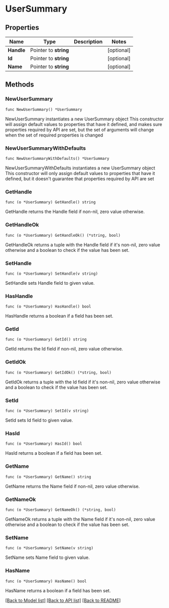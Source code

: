 # UserSummary

## Properties

Name | Type | Description | Notes
------------ | ------------- | ------------- | -------------
**Handle** | Pointer to **string** |  | [optional] 
**Id** | Pointer to **string** |  | [optional] 
**Name** | Pointer to **string** |  | [optional] 

## Methods

### NewUserSummary

`func NewUserSummary() *UserSummary`

NewUserSummary instantiates a new UserSummary object
This constructor will assign default values to properties that have it defined,
and makes sure properties required by API are set, but the set of arguments
will change when the set of required properties is changed

### NewUserSummaryWithDefaults

`func NewUserSummaryWithDefaults() *UserSummary`

NewUserSummaryWithDefaults instantiates a new UserSummary object
This constructor will only assign default values to properties that have it defined,
but it doesn't guarantee that properties required by API are set

### GetHandle

`func (o *UserSummary) GetHandle() string`

GetHandle returns the Handle field if non-nil, zero value otherwise.

### GetHandleOk

`func (o *UserSummary) GetHandleOk() (*string, bool)`

GetHandleOk returns a tuple with the Handle field if it's non-nil, zero value otherwise
and a boolean to check if the value has been set.

### SetHandle

`func (o *UserSummary) SetHandle(v string)`

SetHandle sets Handle field to given value.

### HasHandle

`func (o *UserSummary) HasHandle() bool`

HasHandle returns a boolean if a field has been set.

### GetId

`func (o *UserSummary) GetId() string`

GetId returns the Id field if non-nil, zero value otherwise.

### GetIdOk

`func (o *UserSummary) GetIdOk() (*string, bool)`

GetIdOk returns a tuple with the Id field if it's non-nil, zero value otherwise
and a boolean to check if the value has been set.

### SetId

`func (o *UserSummary) SetId(v string)`

SetId sets Id field to given value.

### HasId

`func (o *UserSummary) HasId() bool`

HasId returns a boolean if a field has been set.

### GetName

`func (o *UserSummary) GetName() string`

GetName returns the Name field if non-nil, zero value otherwise.

### GetNameOk

`func (o *UserSummary) GetNameOk() (*string, bool)`

GetNameOk returns a tuple with the Name field if it's non-nil, zero value otherwise
and a boolean to check if the value has been set.

### SetName

`func (o *UserSummary) SetName(v string)`

SetName sets Name field to given value.

### HasName

`func (o *UserSummary) HasName() bool`

HasName returns a boolean if a field has been set.


[[Back to Model list]](../README.md#documentation-for-models) [[Back to API list]](../README.md#documentation-for-api-endpoints) [[Back to README]](../README.md)



